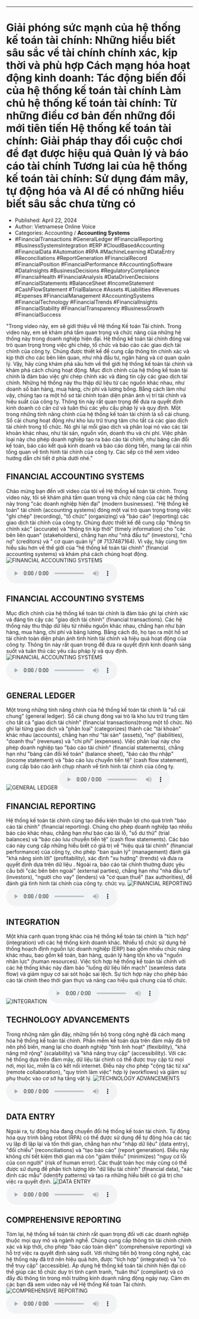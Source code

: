 
---

# Giải phóng sức mạnh của hệ thống kế toán tài chính: Những hiểu biết sâu sắc về tài chính chính xác, kịp thời và phù hợp Cách mạng hóa hoạt động kinh doanh: Tác động biến đổi của hệ thống kế toán tài chính Làm chủ hệ thống kế toán tài chính: Từ những điều cơ bản đến những đổi mới tiên tiến Hệ thống kế toán tài chính: Giải pháp thay đổi cuộc chơi để đạt được hiệu quả Quản lý và báo cáo tài chính Tương lai của hệ thống kế toán tài chính: Sử dụng đám mây, tự động hóa và AI để có những hiểu biết sâu sắc chưa từng có

- Published: April 22, 2024
- Author: Vietnamese Online Voice
- Categories: Accounting / **Accounting Systems**
- #FinancialTransactions #GeneralLedger #FinancialReporting #BusinessSystemsIntegration #ERP #CloudBasedAccounting #FinancialData #Automation #RPA #MachineLearning #DataEntry #Reconciliations #ReportGeneration #FinancialRecord #FinancialPosition #FinancialPerformance #AccountingSoftware #DataInsights #BusinessDecisions #RegulatoryCompliance #FinancialHealth #FinancialAnalysis #DataDrivenDecisions #FinancialStatements #BalanceSheet #IncomeStatement #CashFlowStatement #TrialBalance #Assets #Liabilities #Revenues #Expenses #FinancialManagement #AccountingSystems #FinancialTechnology #FinancialTrends #FinancialInsights #FinancialStability #FinancialTransparency #BusinessGrowth #FinancialSuccess

"Trong video này, em sẽ giới thiệu về Hệ thống Kế toán Tài chính. Trong video này, em sẽ khám phá tầm quan trọng và chức năng của những hệ thống này trong doanh nghiệp hiện đại. Hệ thống kế toán tài chính đóng vai trò quan trọng trong việc ghi chép, tổ chức và báo cáo các giao dịch tài chính của công ty. Chúng được thiết kế để cung cấp thông tin chính xác và kịp thời cho các bên liên quan, như nhà đầu tư, ngân hàng và cơ quan quản lý. Vậy, hãy cùng khám phá sâu hơn về thế giới hệ thống kế toán tài chính và khám phá cách chúng hoạt động. Mục đích chính của hệ thống kế toán tài chính là đảm bảo việc ghi chép chính xác và đáng tin cậy các giao dịch tài chính. Những hệ thống này thu thập dữ liệu từ các nguồn khác nhau, như doanh số bán hàng, mua hàng, chi phí và lương bổng. Bằng cách làm như vậy, chúng tạo ra một hồ sơ tài chính toàn diện phản ánh vị trí tài chính và hiệu suất của công ty. Thông tin này rất quan trọng để đưa ra quyết định kinh doanh có căn cứ và tuân thủ các yêu cầu pháp lý và quy định. Một trong những tính năng chính của hệ thống kế toán tài chính là sổ cái chung. Sổ cái chung hoạt động như kho lưu trữ trung tâm cho tất cả các giao dịch tài chính trong tổ chức. Nó ghi lại mỗi giao dịch và phân loại nó vào các tài khoản khác nhau, như tài sản, nguồn vốn, doanh thu và chi phí. Việc phân loại này cho phép doanh nghiệp tạo ra báo cáo tài chính, như bảng cân đối kế toán, báo cáo kết quả kinh doanh và báo cáo dòng tiền, mang lại cái nhìn tổng quan về tình hình tài chính của công ty. Các sếp có thể xem video hướng dẫn chi tiết ở phía dưới nhé."


## FINANCIAL ACCOUNTING SYSTEMS

Chào mừng bạn đến với video của tôi về Hệ thống kế toán tài chính. Trong video này, tôi sẽ khám phá tầm quan trọng và chức năng của các hệ thống này trong "các doanh nghiệp hiện đại" (modern businesses). "Hệ thống kế toán" tài chính (accounting systems) đóng một vai trò quan trọng trong việc "ghi chép" (recording), "tổ chức" (organizing) và "báo cáo" (reporting) các giao dịch tài chính của công ty. Chúng được thiết kế để cung cấp "thông tin chính xác" (accurate) và "thông tin kịp thời" (timely information) cho "các bên liên quan" (stakeholders), chẳng hạn như "nhà đầu tư" (investors), "chủ nợ" (creditors) và " cơ quan quản lý" (# 7137487164). Vì vậy, hãy cùng tìm hiểu sâu hơn về thế giới của "hệ thống kế toán tài chính" (financial accounting systems) và khám phá cách chúng hoạt động.
![FINANCIAL ACCOUNTING SYSTEMS](https://http-archiver-apis-production-80.schnworks.com/storage/images/transitions/2024-04-22/transition-10647376746-Montserrat-Thin-283593.jpg)
<audio controls>
    <source src="https://http-archiver-apis-production-80.schnworks.com/storage/audio/file-53339563123.mp3" type="audio/mpeg">
</audio>



## FINANCIAL ACCOUNTING SYSTEMS

Mục đích chính của hệ thống kế toán tài chính là đảm bảo ghi lại chính xác và đáng tin cậy các "giao dịch tài chính" (financial transactions). Các hệ thống này thu thập dữ liệu từ nhiều nguồn khác nhau, chẳng hạn như bán hàng, mua hàng, chi phí và bảng lương. Bằng cách đó, họ tạo ra một hồ sơ tài chính toàn diện phản ánh tình hình tài chính và hiệu quả hoạt động của công ty. Thông tin này rất quan trọng để đưa ra quyết định kinh doanh sáng suốt và tuân thủ các yêu cầu pháp lý và quy định.
![FINANCIAL ACCOUNTING SYSTEMS](https://http-archiver-apis-production-80.schnworks.com/storage/images/transitions/2024-04-22/transition--22731246948-Montserrat-Black-004895.jpg)
<audio controls>
    <source src="https://http-archiver-apis-production-80.schnworks.com/storage/audio/file-52736044350.mp3" type="audio/mpeg">
</audio>



## GENERAL LEDGER

Một trong những tính năng chính của hệ thống kế toán tài chính là "sổ cái chung" (general ledger). Sổ cái chung đóng vai trò là kho lưu trữ trung tâm cho tất cả "giao dịch tài chính" (financial transactions) ​​trong một tổ chức. Nó ghi lại từng giao dịch và "phân loại" (categorizes) thành các "tài khoản" khác nhau (accounts), chẳng hạn như "tài sản" (assets), "nợ" (liabilities), "doanh thu" (revenues) và "chi phí" (expenses). Việc phân loại này cho phép doanh nghiệp tạo "báo cáo tài chính" (financial statements), chẳng hạn như "bảng cân đối kế toán" (balance sheet), "báo cáo thu nhập" (income statement) và "báo cáo lưu chuyển tiền tệ" (cash flow statement), cung cấp báo cáo ảnh chụp nhanh về tình hình tài chính của công ty.
![GENERAL LEDGER](https://http-archiver-apis-production-80.schnworks.com/storage/images/transitions/2024-04-22/transition--1079752776-Montserrat-Thin-9C27B0.jpg)
<audio controls>
    <source src="https://http-archiver-apis-production-80.schnworks.com/storage/audio/file-38957345743.mp3" type="audio/mpeg">
</audio>



## FINANCIAL REPORTING

Hệ thống kế toán tài chính cũng tạo điều kiện thuận lợi cho quá trình "báo cáo tài chính" (financial reporting). Chúng cho phép doanh nghiệp tạo nhiều báo cáo khác nhau, chẳng hạn như báo cáo lãi lỗ, "số dư thử" (trial balances) và "báo cáo lưu chuyển tiền tệ" (cash flow statements). Các báo cáo này cung cấp những hiểu biết có giá trị về "hiệu quả tài chính" (financial performance) của công ty, cho phép "ban quản lý" (management) đánh giá "khả năng sinh lời" (profitability), xác định "xu hướng" (trends) và đưa ra quyết định dựa trên dữ liệu . Ngoài ra, báo cáo tài chính thường được yêu cầu bởi "các bên bên ngoài" (external parties), chẳng hạn như "nhà đầu tư" (investors), "người cho vay" (lenders) và "cơ quan thuế" (tax authorities), để đánh giá tình hình tài chính của công ty. chức vụ.
![FINANCIAL REPORTING](https://http-archiver-apis-production-80.schnworks.com/storage/images/transitions/2024-04-22/transition--2782923601-Montserrat-Black-004895.jpg)
<audio controls>
    <source src="https://http-archiver-apis-production-80.schnworks.com/storage/audio/file-19781446137.mp3" type="audio/mpeg">
</audio>



## INTEGRATION

Một khía cạnh quan trọng khác của hệ thống kế toán tài chính là "tích hợp" (integration) với các hệ thống kinh doanh khác. Nhiều tổ chức sử dụng hệ thống hoạch định nguồn lực doanh nghiệp (ERP) bao gồm nhiều chức năng khác nhau, bao gồm kế toán, bán hàng, quản lý hàng tồn kho và "nguồn nhân lực" (human resources). Việc tích hợp hệ thống kế toán tài chính với các hệ thống khác này đảm bảo "luồng dữ liệu liền mạch" (seamless data flow) và giảm nguy cơ sai sót hoặc sai lệch. Sự tích hợp này cho phép báo cáo tài chính theo thời gian thực và nâng cao hiệu quả chung của tổ chức.
![INTEGRATION](https://http-archiver-apis-production-80.schnworks.com/storage/images/transitions/2024-04-22/transition-32112813156-Montserrat-ExtraBold-004895.jpg)
<audio controls>
    <source src="https://http-archiver-apis-production-80.schnworks.com/storage/audio/file-2813556218.mp3" type="audio/mpeg">
</audio>



## TECHNOLOGY ADVANCEMENTS

Trong những năm gần đây, những tiến bộ trong công nghệ đã cách mạng hóa hệ thống kế toán tài chính. Phần mềm kế toán dựa trên đám mây đã trở nên phổ biến, mang lại cho doanh nghiệp "tính linh hoạt" (flexibility), "khả năng mở rộng" (scalability) và "khả năng truy cập" (accessibility). Với các hệ thống dựa trên đám mây, dữ liệu tài chính có thể được truy cập từ mọi nơi, mọi lúc, miễn là có kết nối internet. Điều này cho phép "cộng tác từ xa" (remote collaboration), "quy trình làm việc" hợp lý (workflows) và giảm sự phụ thuộc vào cơ sở hạ tầng vật lý.
![TECHNOLOGY ADVANCEMENTS](https://http-archiver-apis-production-80.schnworks.com/storage/images/transitions/2024-04-22/transition-10379454176-Montserrat-ExtraBold-1A237E.jpg)
<audio controls>
    <source src="https://http-archiver-apis-production-80.schnworks.com/storage/audio/file-34322628737.mp3" type="audio/mpeg">
</audio>



## DATA ENTRY

Ngoài ra, tự động hóa đang chuyển đổi hệ thống kế toán tài chính. Tự động hóa quy trình bằng robot (RPA) có thể được sử dụng để tự động hóa các tác vụ lặp đi lặp lại và tốn thời gian, chẳng hạn như "nhập dữ liệu" (data entry), "đối chiếu" (reconciliations) và "tạo báo cáo" (report generation). Điều này không chỉ tiết kiệm thời gian mà còn "giảm thiểu" (minimizes) "nguy cơ lỗi của con người" (risk of human error). Các thuật toán học máy cũng có thể được sử dụng để phân tích lượng lớn "dữ liệu tài chính" (financial data), "xác định các mẫu" (identify patterns) và tạo ra những hiểu biết có giá trị cho việc ra quyết định.
![DATA ENTRY](https://http-archiver-apis-production-80.schnworks.com/storage/images/transitions/2024-04-22/transition--25283468802-Montserrat-Bold-004895.jpg)
<audio controls>
    <source src="https://http-archiver-apis-production-80.schnworks.com/storage/audio/file-44028924028.mp3" type="audio/mpeg">
</audio>



## COMPREHENSIVE REPORTING

Tóm lại, hệ thống kế toán tài chính rất quan trọng đối với các doanh nghiệp thuộc mọi quy mô và ngành nghề. Chúng cung cấp thông tin tài chính chính xác và kịp thời, cho phép "báo cáo toàn diện" (comprehensive reporting) và hỗ trợ việc ra quyết định sáng suốt. Với những tiến bộ trong công nghệ, các hệ thống này đã trở nên hiệu quả hơn, được "tích hợp" (integrated) và "có thể truy cập" (accessible). Áp dụng hệ thống kế toán tài chính hiện đại có thể giúp các tổ chức duy trì tính cạnh tranh, "tuân thủ" (compliant) và có đầy đủ thông tin trong môi trường kinh doanh năng động ngày nay. Cảm ơn các bạn đã xem video này về Hệ thống Kế toán Tài chính.
![COMPREHENSIVE REPORTING](https://http-archiver-apis-production-80.schnworks.com/storage/images/transitions/2024-04-22/transition--12074739204-Montserrat-Black-283593.jpg)
<audio controls>
    <source src="https://http-archiver-apis-production-80.schnworks.com/storage/audio/file-6166905017.mp3" type="audio/mpeg">
</audio>

